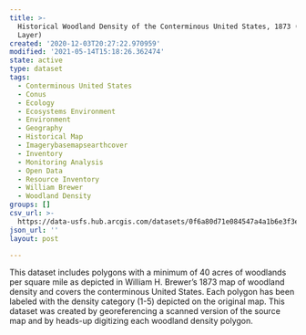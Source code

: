 ```yaml
---
title: >-
  Historical Woodland Density of the Conterminous United States, 1873 (Feature
  Layer)
created: '2020-12-03T20:27:22.970959'
modified: '2021-05-14T15:18:26.362474'
state: active
type: dataset
tags:
  - Conterminous United States
  - Conus
  - Ecology
  - Ecosystems Environment
  - Environment
  - Geography
  - Historical Map
  - Imagerybasemapsearthcover
  - Inventory
  - Monitoring Analysis
  - Open Data
  - Resource Inventory
  - William Brewer
  - Woodland Density
groups: []
csv_url: >-
  https://data-usfs.hub.arcgis.com/datasets/0f6a80d71e084547a4a1b6e3f3e4fc39_0.csv
json_url: ''
layout: post

---
```

This dataset includes polygons with a minimum of 40 acres of woodlands per square mile as depicted in William H. Brewer’s 1873 map of woodland density and covers the conterminous United States. Each polygon has been labeled with the density category (1-5) depicted on the original map. This dataset was created by georeferencing a scanned version of the source map and by heads-up digitizing each woodland density polygon.
